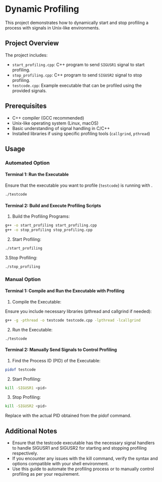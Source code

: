 # Dynamic Profiling

This project demonstrates how to dynamically start and stop profiling a process with signals in Unix-like environments.

## Project Overview

The project includes:
- `start_profiling.cpp`: C++ program to send `SIGUSR1` signal to start profiling.
- `stop_profiling.cpp`: C++ program to send `SIGUSR2` signal to stop profiling.
- `testcode.cpp`: Example executable that can be profiled using the provided signals.

## Prerequisites

- C++ compiler (GCC recommended)
- Unix-like operating system (Linux, macOS)
- Basic understanding of signal handling in C/C++
- Installed libraries if using specific profiling tools (`callgrind`, `pthread`)

## Usage

### Automated Option

#### Terminal 1: Run the Executable

Ensure that the executable you want to profile (`testcode`) is running with .

```bash
./testcode
```

#### Terminal 2: Build and Execute Profiling Scripts

1. Build the Profiling Programs:

```bash
g++ -o start_profiling start_profiling.cpp
g++ -o stop_profiling stop_profiling.cpp
```

2. Start Profiling:
```bash
./start_profiling
```

3.Stop Profiling:
```bash
./stop_profiling
```

### Manual Option

#### Terminal 1: Compile and Run the Executable with Profiling

1. Compile the Executable:

Ensure you include necessary libraries (pthread and callgrind if needed):
```bash
g++ -g -pthread -o testcode testcode.cpp -lpthread -lcallgrind
```

2. Run the Executable:

```bash
./testcode
```

#### Terminal 2: Manually Send Signals to Control Profiling
1. Find the Process ID (PID) of the Executable:

```bash
pidof testcode
```

2. Start Profiling:

```bash
kill -SIGUSR1 <pid>
```

3. Stop Profiling:

```bash
kill -SIGUSR2 <pid>
```

Replace <pid> with the actual PID obtained from the pidof command.

## Additional Notes

- Ensure that the testcode executable has the necessary signal handlers to handle SIGUSR1 and SIGUSR2 for starting and stopping profiling respectively.
- If you encounter any issues with the kill command, verify the syntax and options compatible with your shell environment.
- Use this guide to automate the profiling process or to manually control profiling as per your requirement.

